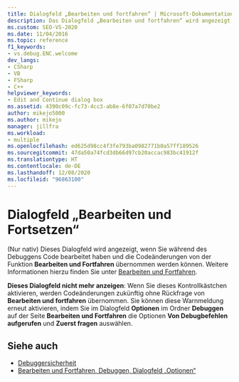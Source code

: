 ```yaml
---
title: Dialogfeld „Bearbeiten und fortfahren“ | Microsoft-Dokumentation
description: Das Dialogfeld „Bearbeiten und fortfahren“ wird angezeigt, wenn Sie beim Debuggen Code bearbeitet haben. Hier erfahren Sie, wie Sie steuern können, ob Codeänderungen angewendet werden, ohne dass Sie vorher zustimmen müssen.
ms.custom: SEO-VS-2020
ms.date: 11/04/2016
ms.topic: reference
f1_keywords:
- vs.debug.ENC.welcome
dev_langs:
- CSharp
- VB
- FSharp
- C++
helpviewer_keywords:
- Edit and Continue dialog box
ms.assetid: 4390c09c-fc73-4cc3-ab8e-6f07a7d70be2
author: mikejo5000
ms.author: mikejo
manager: jillfra
ms.workload:
- multiple
ms.openlocfilehash: ed625d98cc4f3fe793ba0982771b0a57ff189526
ms.sourcegitcommit: 47da50a74fcd3db66d97cb20accac983bc41912f
ms.translationtype: HT
ms.contentlocale: de-DE
ms.lasthandoff: 12/08/2020
ms.locfileid: "96863100"
---
```

# <a name="edit-and-continue-dialog-box"></a>Dialogfeld „Bearbeiten und Fortsetzen“
(Nur nativ) Dieses Dialogfeld wird angezeigt, wenn Sie während des Debuggens Code bearbeitet haben und die Codeänderungen von der Funktion **Bearbeiten und Fortfahren** übernommen werden können. Weitere Informationen hierzu finden Sie unter [Bearbeiten und Fortfahren](../debugger/edit-and-continue.md).

 **Dieses Dialogfeld nicht mehr anzeigen**: Wenn Sie dieses Kontrollkästchen aktivieren, werden Codeänderungen zukünftig ohne Rückfrage von **Bearbeiten und fortfahren** übernommen. Sie können diese Warnmeldung erneut aktivieren, indem Sie im Dialogfeld **Optionen** im Ordner **Debuggen** auf der Seite **Bearbeiten und Fortfahren** die Optionen **Von Debugbefehlen aufgerufen** und **Zuerst fragen** auswählen.

## <a name="see-also"></a>Siehe auch
- [Debuggersicherheit](../debugger/debugger-security.md)
- [Bearbeiten und Fortfahren, Debuggen, Dialogfeld „Optionen“](./edit-and-continue.md)